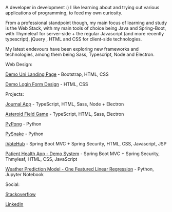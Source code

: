 A developer in development :) I like learning about and trying out various applications of programming, to feed my own curiosity.

From a professional standpoint though, my main focus of learning and study is the Web Stack, with my main tools of choice being Java and Spring-Boot, with Thymeleaf for server-side + the regular Javascript (and more recently typescript), jQuery , HTML and CSS for client-side technologies.

My latest endevours have been exploring new frameworks and technologies, among them being Sass, Typescript, Node and Electron.

Web Design:

[Demo Uni Landing Page](https://zaederx.github.io/UniLandingPage/) - Bootstrap, HTML, CSS

[Demo Login Form Design](https://zaederx.github.io/LoginForm/) - HTML, CSS


Projects:

[Journal App](https://github.com/Zaederx/JournalApp) - TypeScript, HTML, Sass, Node + Electron

[Asteroid Field Game](https://github.com/Zaederx/asteroid_field) - TypeScript, HTML, Sass, Electron

[PyPong](https://github.com/Zaederx/PyPong) - Python

[PySnake](https://github.com/Zaederx/PySnake) - Python

[iVoteHub](https://github.com/Zaederx/iVoteHub) - Spring Boot MVC + Spring Security, HTML, CSS, Javascript, JSP

[Patient Health App - Demo System](https://github.com/Zaederx/PatientHealthApp-v1.1) - Spring Boot MVC + Spring Security, Thmyleaf, HTML, CSS, JavaScript

[Weather Prediction Model - One Featured Linear Regression](https://github.com/Zaederx/weatherPredictionModel) - Python, Jupyter Notebook

Social:

[Stackoverflow](https://stackoverflow.com/users/story/9795420)

[LinkedIn](www.linkedin.com/in/z-ishmael)

